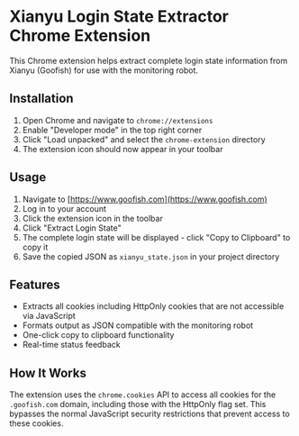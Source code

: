 # Xianyu Login State Extractor Chrome Extension

This Chrome extension helps extract complete login state information from Xianyu (Goofish) for use with the monitoring robot.

## Installation

1. Open Chrome and navigate to `chrome://extensions`
2. Enable "Developer mode" in the top right corner
3. Click "Load unpacked" and select the `chrome-extension` directory
4. The extension icon should now appear in your toolbar

## Usage

1. Navigate to [https://www.goofish.com](https://www.goofish.com)
2. Log in to your account
3. Click the extension icon in the toolbar
4. Click "Extract Login State"
5. The complete login state will be displayed - click "Copy to Clipboard" to copy it
6. Save the copied JSON as `xianyu_state.json` in your project directory

## Features

- Extracts all cookies including HttpOnly cookies that are not accessible via JavaScript
- Formats output as JSON compatible with the monitoring robot
- One-click copy to clipboard functionality
- Real-time status feedback

## How It Works

The extension uses the `chrome.cookies` API to access all cookies for the `.goofish.com` domain, including those with the HttpOnly flag set. This bypasses the normal JavaScript security restrictions that prevent access to these cookies.